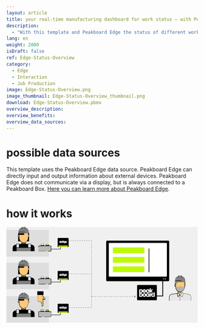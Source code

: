 ```yaml
---
layout: article
title: your real-time manufacturing dashboard for work status – with Peakboard Edge all workstations in view
description: 
  - "With this template and Peakboard Edge the status of different workstations can be displayed in real time. Different colors are used to quickly create transparency about the productivity of the individual workstations: Green means everything is ok, blue means a planned break and red means there is a problem at this workstation. Download now!"
lang: en
weight: 2000
isDraft: false
ref: Edge-Status-Overview
category:
  - Edge
  - Interaction
  - Job Production
image: Edge-Status-Overview.png
image_thumbnail: Edge-Status-Overview_thumbnail.png
download: Edge-Status-Overview.pbmx
overview_description:
overview_benefits:
overview_data_sources:
---
```

# possible data sources

This template uses the Peakboard Edge data source. Peakboard Edge can directly input and output information about external devices. Peakboard Edge does not communicate via a display, but is always connected to a Peakboard Box. [Here you can learn more about Peakboard Edge](https://peakboard.com/en/product/peakboard-edge/).


# how it works

![image_live](edge-use-case-production.gif)